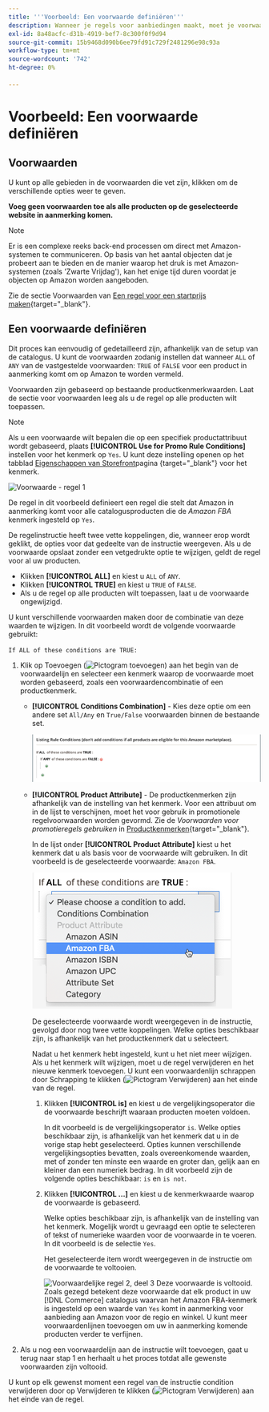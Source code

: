 ```yaml
---
title: '''Voorbeeld: Een voorwaarde definiëren'''
description: Wanneer je regels voor aanbiedingen maakt, moet je voorwaarden definiëren voor het identificeren van de catalogusproducten die op de Amazon Marketplace moeten worden aangeboden.
exl-id: 8a48acfc-d31b-4919-bef7-8c300f0f9d94
source-git-commit: 15b9468d090b6ee79fd91c729f2481296e98c93a
workflow-type: tm+mt
source-wordcount: '742'
ht-degree: 0%

---
```


# Voorbeeld: Een voorwaarde definiëren

## Voorwaarden

U kunt op alle gebieden in de voorwaarden die vet zijn, klikken om de verschillende opties weer te geven.

**Voeg geen voorwaarden toe als alle producten op de geselecteerde website in aanmerking komen.**

>[!NOTE]
>
>Er is een complexe reeks back-end processen om direct met Amazon-systemen te communiceren. Op basis van het aantal objecten dat je probeert aan te bieden en de manier waarop het druk is met Amazon-systemen (zoals &#39;Zwarte Vrijdag&#39;), kan het enige tijd duren voordat je objecten op Amazon worden aangeboden.

Zie de sectie Voorwaarden van [Een regel voor een startprijs maken](https://docs.magento.com/user-guide/marketing/price-rules-catalog-create.html){target=&quot;_blank&quot;}.

## Een voorwaarde definiëren

Dit proces kan eenvoudig of gedetailleerd zijn, afhankelijk van de setup van de catalogus. U kunt de voorwaarden zodanig instellen dat wanneer `ALL` of `ANY` van de vastgestelde voorwaarden: `TRUE` of `FALSE` voor een product in aanmerking komt om op Amazon te worden vermeld.

Voorwaarden zijn gebaseerd op bestaande productkenmerkwaarden. Laat de sectie voor voorwaarden leeg als u de regel op alle producten wilt toepassen.

>[!NOTE]
>
>Als u een voorwaarde wilt bepalen die op een specifiek productattribuut wordt gebaseerd, plaats **[!UICONTROL Use for Promo Rule Conditions]** instellen voor het kenmerk op `Yes`. U kunt deze instelling openen op het tabblad [Eigenschappen van Storefront](https://docs.magento.com/user-guide/catalog/product-attributes-add.html)pagina {target=&quot;_blank&quot;} voor het kenmerk.

![Voorwaarde - regel 1](assets/ob-listing-rule-conditions-start.png)

De regel in dit voorbeeld definieert een regel die stelt dat Amazon in aanmerking komt voor alle catalogusproducten die de _Amazon FBA_ kenmerk ingesteld op `Yes`.

De regelinstructie heeft twee vette koppelingen, die, wanneer erop wordt geklikt, de opties voor dat gedeelte van de instructie weergeven. Als u de voorwaarde opslaat zonder een vetgedrukte optie te wijzigen, geldt de regel voor al uw producten.

- Klikken **[!UICONTROL ALL]** en kiest u `ALL` of `ANY`.
- Klikken **[!UICONTROL TRUE]** en kiest u `TRUE` of `FALSE`.
- Als u de regel op alle producten wilt toepassen, laat u de voorwaarde ongewijzigd.

U kunt verschillende voorwaarden maken door de combinatie van deze waarden te wijzigen. In dit voorbeeld wordt de volgende voorwaarde gebruikt:

`If ALL of these conditions are TRUE:`

1. Klik op Toevoegen (![Pictogram toevoegen](assets/btn-add-grn.png)) aan het begin van de voorwaardelijn en selecteer een kenmerk waarop de voorwaarde moet worden gebaseerd, zoals een voorwaardencombinatie of een productkenmerk.

   - **[!UICONTROL Conditions Combination]** - Kies deze optie om een andere set `All/Any` en `True/False` voorwaarden binnen de bestaande set.

      ![Combinatie van voorwaarden](assets/ob-conditions-combinations.png)

   - **[!UICONTROL Product Attribute]** - De productkenmerken zijn afhankelijk van de instelling van het kenmerk. Voor een attribuut om in de lijst te verschijnen, moet het voor gebruik in promotionele regelvoorwaarden worden gevormd. Zie de _Voorwaarden voor promotieregels gebruiken_ in [Productkenmerken](https://docs.magento.com/user-guide/stores/attributes-product.html){target=&quot;_blank&quot;}.

      In de lijst onder **[!UICONTROL Product Attribute]** kiest u het kenmerk dat u als basis voor de voorwaarde wilt gebruiken. In dit voorbeeld is de geselecteerde voorwaarde: `Amazon FBA`.

      ![Voorwaardelijke regel 2, deel 2](assets/ob-condition-attribute-dropdown.png)

      De geselecteerde voorwaarde wordt weergegeven in de instructie, gevolgd door nog twee vette koppelingen. Welke opties beschikbaar zijn, is afhankelijk van het productkenmerk dat u selecteert.

      Nadat u het kenmerk hebt ingesteld, kunt u het niet meer wijzigen. Als u het kenmerk wilt wijzigen, moet u de regel verwijderen en het nieuwe kenmerk toevoegen. U kunt een voorwaardenlijn schrappen door Schrapping te klikken (![Pictogram Verwijderen](assets/btn-del-red.png)) aan het einde van de regel.

      1. Klikken **[!UICONTROL is]** en kiest u de vergelijkingsoperator die de voorwaarde beschrijft waaraan producten moeten voldoen.

         In dit voorbeeld is de vergelijkingsoperator `is`. Welke opties beschikbaar zijn, is afhankelijk van het kenmerk dat u in de vorige stap hebt geselecteerd. Opties kunnen verschillende vergelijkingsopties bevatten, zoals overeenkomende waarden, met of zonder ten minste een waarde en groter dan, gelijk aan en kleiner dan een numeriek bedrag. In dit voorbeeld zijn de volgende opties beschikbaar: `is` en `is not`.

      1. Klikken **[!UICONTROL ...]** en kiest u de kenmerkwaarde waarop de voorwaarde is gebaseerd.

         Welke opties beschikbaar zijn, is afhankelijk van de instelling van het kenmerk. Mogelijk wordt u gevraagd een optie te selecteren of tekst of numerieke waarden voor de voorwaarde in te voeren. In dit voorbeeld is de selectie `Yes`.

         Het geselecteerde item wordt weergegeven in de instructie om de voorwaarde te voltooien.

         ![Voorwaardelijke regel 2, deel 3](assets/ob-listing-rule-condition-is.png)
   Deze voorwaarde is voltooid. Zoals gezegd betekent deze voorwaarde dat elk product in uw [!DNL Commerce] catalogus waarvan het Amazon FBA-kenmerk is ingesteld op een waarde van `Yes` komt in aanmerking voor aanbieding aan Amazon voor de regio en winkel. U kunt meer voorwaardenlijnen toevoegen om uw in aanmerking komende producten verder te verfijnen.

1. Als u nog een voorwaardelijn aan de instructie wilt toevoegen, gaat u terug naar stap 1 en herhaalt u het proces totdat alle gewenste voorwaarden zijn voltooid.

U kunt op elk gewenst moment een regel van de instructie condition verwijderen door op Verwijderen te klikken (![Pictogram Verwijderen](assets/btn-del-red.png)) aan het einde van de regel.
